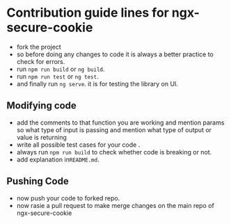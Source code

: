 
# Contribution guide lines for ngx-secure-cookie
* fork the project
* so before doing any changes to code it is always a better practice to check for errors.
* run `npm run build` or `ng build`.
* run `npm run test` or `ng test`.
* and finally run `ng serve`. it is for testing the library on UI.


## Modifying code

* add the comments to that function you are working and mention params so what type of input is passing and mention what type of output or value is returning 
* write all possible test cases for your code .
* always run `npm run build` to check whether code is breaking or not.
* add explanation in`README.md`.

## Pushing Code
* now push your code to forked repo.
* now rasie a pull request to make merge changes on the main repo of ngx-secure-cookie
